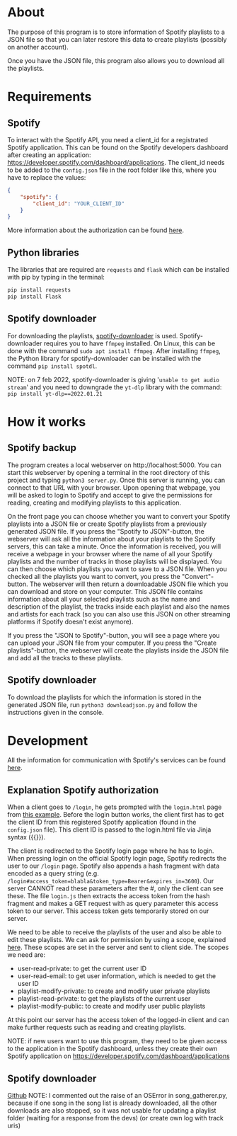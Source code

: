 # About
The purpose of this program is to store information of Spotify playlists to a JSON file so that you can later restore this data to create playlists (possibly on another account).

Once you have the JSON file, this program also allows you to download all the playlists.

# Requirements
## Spotify
To interact with the Spotify API, you need a client_id for a registrated Spotify application. This can be found on the Spotify developers dashboard after creating an application: https://developer.spotify.com/dashboard/applications. The client_id needs to be added to the `config.json` file in the root folder like this, where you have to replace the values:
```json
{
    "spotify": {
        "client_id": "YOUR_CLIENT_ID"
    }
}
```
More information about the authorization can be found [here](https://developer.spotify.com/documentation/general/guides/authorization-guide/).

## Python libraries
The libraries that are required are `requests` and `flask` which can be installed with pip by typing in the terminal:
```bash
pip install requests
pip install Flask
```

## Spotify downloader
For downloading the playlists, [spotify-downloader](https://github.com/spotDL/spotify-downloader) is used. Spotify-downloader requires you to have `ffmpeg` installed. On Linux, this can be done with the command `sudo apt install ffmpeg`. After installing `ffmpeg`, the Python library for spotify-downloader can be installed with the command  `pip install spotdl`.

NOTE: on 7 feb 2022, spotify-downloader is giving '`unable to get audio stream`' and you need to downgrade the `yt-dlp` library with the command: `pip install yt-dlp==2022.01.21`

# How it works
## Spotify backup
The program creates a local webserver on http://localhost:5000. You can start this webserver by opening a terminal in the root directory of this project and typing `python3 server.py`. Once this server is running, you can connect to that URL with your browser. Upon opening that webpage, you will be asked to login to Spotify and accept to give the permissions for reading, creating and modifying playlists to this application.

On the front page you can choose whether you want to convert your Spotify playlists into a JSON file or create Spotify playlists from a previously generated JSON file. If you press the "Spotify to JSON"-button, the webserver will ask all the information about your playlists to the Spotify servers, this can take a minute. Once the information is received, you will receive a webpage in your browser where the name of all your Spotify playlists and the number of tracks in those playlists will be displayed. You can then choose which playlists you want to save to a JSON file. When you checked all the playlists you want to convert, you press the "Convert"-button. The webserver will then return a downloadable JSON file which you can download and store on your computer. This JSON file contains information about all your selected playlists such as the name and description of the playlist, the tracks inside each playlist and also the names and artists for each track (so you can also use this JSON on other streaming platforms if Spotify doesn't exist anymore).

If you press the "JSON to Spotify"-button, you will see a page where you can upload your JSON file from your computer. If you press the "Create playlists"-button, the webserver will create the playlists inside the JSON file and add all the tracks to these playlists.

## Spotify downloader
To download the playlists for which the information is stored in the generated JSON file, run `python3 downloadjson.py` and follow the instructions given in the console.

# Development
All the information for communication with Spotify's services can be found [here](https://developer.spotify.com/documentation/web-api/).

## Explanation Spotify authorization
When a client goes to `/login`, he gets prompted with the `login.html` page from [this example](https://github.com/spotify/web-api-auth-examples/blob/master/implicit_grant/templates/index.html). Before the login button works, the client first has to get the client ID from this registered Spotify application (found in the `config.json` file). This client ID is passed to the login.html file via Jinja syntax ({{}}).

The client is redirected to the Spotify login page where he has to login. When pressing login on the official Spotify login page, Spotify redirects the user to our `/login` page. Spotify also appends a hash fragment with data encoded as a query string (e.g. `/login#access_token=blabla&token_type=Bearer&expires_in=3600`). Our server CANNOT read these parameters after the #, only the client can see these. The file `login.js` then extracts the access token from the hash fragment and makes a GET request with as query parameter this access token to our server. This access token gets temporarily stored on our server.

We need to be able to receive the playlists of the user and also be able to edit these playlists. We can ask for permission by using a scope, explained [here](https://developer.spotify.com/documentation/general/guides/authorization/scopes/). These scopes are set in the server and sent to client side. The scopes we need are:
- user-read-private: to get the current user ID
- user-read-email: to get user information, which is needed to get the user ID
- playlist-modify-private: to create and modify user private playlists
- playlist-read-private: to get the playlists of the current user
- playlist-modify-public: to create and modify user public playlists

At this point our server has the access token of the logged-in client and can make further requests such as reading and creating playlists.

NOTE: if new users want to use this program, they need to be given access to the application in the Spotify dashboard, unless they create their own Spotify application on https://developer.spotify.com/dashboard/applications

## Spotify downloader
[Github](https://github.com/spotDL/spotify-downloader)
NOTE: I commented out the raise of an OSError in song_gatherer.py, because if one song in the song list is already downloaded, all the other downloads are also stopped, so it was not usable for updating a playlist folder (waiting for a response from the devs) (or create own log with track uris)